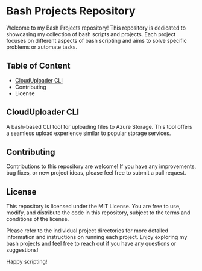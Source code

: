 # Bash Projects Repository

Welcome to my Bash Projects repository! This repository is dedicated to showcasing my collection of bash scripts and projects. Each project focuses on different aspects of bash scripting and aims to solve specific problems or automate tasks.

## Table of Content

- [CloudUploader CLI](#clouduploader-cli)
- Contributing
- License

## CloudUploader CLI

A bash-based CLI tool for uploading files to Azure Storage. This tool offers a seamless upload experience similar to popular storage services.

## Contributing

Contributions to this repository are welcome! If you have any improvements, bug fixes, or new project ideas, please feel free to submit a pull request.

## License

This repository is licensed under the MIT License. You are free to use, modify, and distribute the code in this repository, subject to the terms and conditions of the license.

Please refer to the individual project directories for more detailed information and instructions on running each project. Enjoy exploring my bash projects and feel free to reach out if you have any questions or suggestions!

Happy scripting!